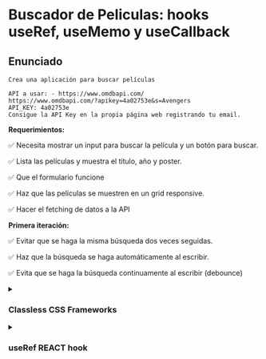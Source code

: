 # Buscador de Peliculas: hooks useRef, useMemo y useCallback
## Enunciado

`Crea una aplicación para buscar películas`
```
API a usar: - https://www.omdbapi.com/
https://www.omdbapi.com/?apikey=4a02753e&s=Avengers
API_KEY: 4a02753e
Consigue la API Key en la propia página web registrando tu email.
```

**Requerimientos:**

✅ Necesita mostrar un input para buscar la película y un botón para buscar.

✅ Lista las películas y muestra el título, año y poster.

✅ Que el formulario funcione

✅ Haz que las películas se muestren en un grid responsive.

✅ Hacer el fetching de datos a la API

**Primera iteración:**

✅ Evitar que se haga la misma búsqueda dos veces seguidas.

✅ Haz que la búsqueda se haga automáticamente al escribir.

✅ Evita que se haga la búsqueda continuamente al escribir (debounce)

<details>
    <summary><h3>Classless CSS Frameworks</h3></summary>
    Existen un montón de lo que se llaman <em>frameworks classless</em> que son frameworks css que no utilizan  
    clases, estos te permiten estilar rapidamente tu aplicacion. Un ejemplo es water.css o Bolt.css  
    pero existe una gran variedad.  
    Siempre, antes de comenzar a codear, explorar la documentacion de la Api y ver como vienen estructuradas  
    las respuestas en los JSON. Es recomendable guardar un sample de la respuesta cuando hay resultados  
    y cuando no los hay, para agilizar el trabajo.
</details>

<details>
    <summary><h3>useRef REACT hook</h3></summary>
    <p>
    useRef nos permite crear una referencia mutable que persiste durante todo el ciclo de vida
    del componente. Es muy util para guardar cualquier valor que puedas mutar como un identificador
    como un elemento del DOM como un contador y que cada vez que cambie no vuelve a renderizar el
    componente
    </p>
</details>
